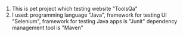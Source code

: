 1. This is pet project which testing website "ToolsQa"
2. I used:
  programming language "Java", 
  framework for testing UI "Selenium",
  framework for testing Java apps is "Junit"
  dependency management tool is "Maven"